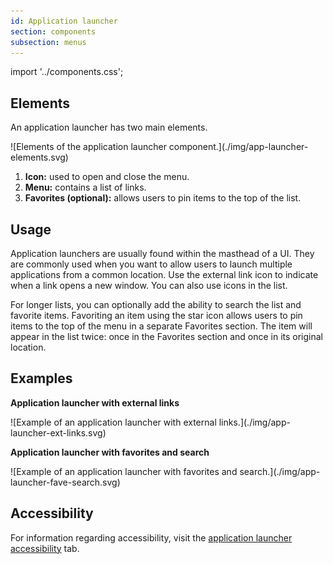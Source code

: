 ```yaml
---
id: Application launcher
section: components
subsection: menus
---
```


import '../components.css';

## Elements
An application launcher has two main elements.

<div class="ws-docs-content-img">
![Elements of the application launcher component.](./img/app-launcher-elements.svg)
</div>

1. **Icon:** used to open and close the menu.
2. **Menu:** contains a list of links.
3. **Favorites (optional):** allows users to pin items to the top of the list.

## Usage

Application launchers are usually found within the masthead of a UI. They are commonly used when you want to allow users to launch multiple applications from a common location. Use the external link icon to indicate when a link opens a new window. You can also use icons in the list.

For longer lists, you can optionally add the ability to search the list and favorite items. Favoriting an item using the star icon allows users to pin items to the top of the menu in a separate Favorites section. The item will appear in the list twice: once in the Favorites section and once in its original location.


## Examples
**Application launcher with external links**
<div class="ws-docs-content-img">
![Example of an application launcher with external links.](./img/app-launcher-ext-links.svg)
</div>

**Application launcher with favorites and search**
<div class="ws-docs-content-img">
![Example of an application launcher with favorites and search.](./img/app-launcher-fave-search.svg)
</div>

## Accessibility
For information regarding accessibility, visit the [application launcher accessibility](/components/menus/application-launcher/accessibility) tab. 
